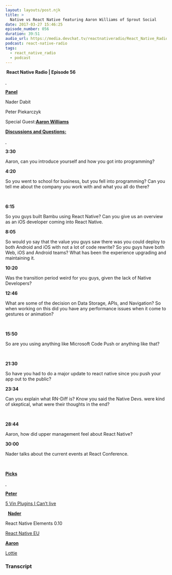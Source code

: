 ```yaml
---
layout: layouts/post.njk
title: >
  Native vs React Native featuring Aaron Williams of Sprout Social
date: 2017-03-27 15:46:25
episode_number: 056
duration: 39:51
audio_url: https://media.devchat.tv/reactnativeradio/React_Native_Radio_Episode_56.mp3
podcast: react-native-radio
tags:
  - react_native_radio
  - podcast
---
```


**&nbsp;React Native Radio | Episode 56**

**<u><span style="text-decoration: none;"> </span></u>**

**<u>Panel </u>**

Nader Dabit

Peter Piekarczyk

Special Guest:[**Aaron Williams**](https://twitter.com/Aaron_915)

**<u>Discussions and Questions:</u>**

**<u><span style="text-decoration: none;"> </span></u>**

**3:30**

Aaron, can you introduce yourself and how you got into programming?

**4:20**

So you went to school for business, but you fell into programming? Can you tell me about the company you work with and what you all do there?

**&nbsp;**

**6:15**

So you guys built Bambu&nbsp;using React Native? Can you give us an overview as an iOS developer coming into React Native.

**8:05**

So would yo say that the value you guys saw there was you could deploy to both Android and iOS with not a lot of code rewrite? So you guys have both Web, iOS and Android teams? What has been the experience upgrading and maintaining it.

**10:20**

Was the transition period weird for you guys, given the lack of Native Developers?

**12:46**

What are some of the decision on Data Storage, APIs, and Navigation? So when working on this did you have any performance issues when it come to gestures or animation?

**&nbsp;**

**15:50**

So are you using anything like Microsoft Code Push or anything like that?

**&nbsp;**

**21:30**

So have you had to do a major update to react native since you push your app out to the public?

**23:34**

Can you explain what RN-Diff is? Know you said the Native Devs. were kind of skeptical, what were their thoughts in the end?

**&nbsp;**

**28:44**

Aaron, how did upper management feel about React Native?

**30:00**

Nader talks about the current events at React Conference.

**&nbsp;**

**<u>Picks </u>**

**<u><span style="text-decoration: none;"> </span></u>**

**<u>Peter</u>**

[5 Vin Plugins I Can’t live](https://hackernoon.com/5-vim-plugins-i-cant-live-without-for-javascript-development-f7e98f98e8d5#.w4hhuk2x5)

&nbsp; **<u>Nader </u>**

React Native Elements 0.10

[React Native EU](https://react-native.eu)

**<u>Aaron</u>**

[Lottie](https://github.com/airbnb/lottie-react-native)

### Transcript
